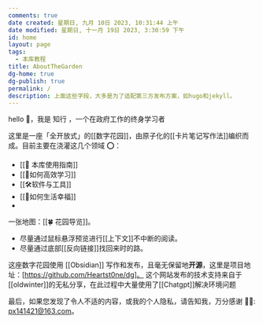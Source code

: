 ```yaml
---
comments: true
date created: 星期日, 九月 10日 2023, 10:31:44 上午
date modified: 星期日, 十一月 19日 2023, 3:30:59 下午
id: home
layout: page
tags:
  - 本库教程
title: AboutTheGarden
dg-home: true
dg-publish: true
permalink: /
description: 上面这些字段，大多是为了适配第三方发布方案，如hugo和jekyll。
---
```


hello 👋，我是 知行 ，一个在政府工作的终身学习者

这里是一座「全开放式」的[[数字花园]]，由原子化的[[卡片笔记写作法]]编织而成。目前主要在浇灌这几个领域 ⭕：

- [[🧰 本库使用指南]]
- [[📖如何高效学习]]
- [[🛠️软件与工具]]
- [[🌅如何生活幸福]]
- 

一张地图：[[🍀 花园导览]]。


- 尽量通过鼠标悬浮预览进行[[上下文]]不中断的阅读。
- 尽量通过底部[[反向链接]]找回来时的路。

这座数字花园使用 [[Obsidian]] 写作和发布，且毫无保留地**开源**，这里是项目地址：[https://github.com/Heartst0ne/dg]。
这个网站发布的技术支持来自于[[oldwinter]]的无私分享，在此过程中大量使用了[[Chatgpt]]解决环境问题







最后，如果您发现了令人不适的内容，或我的个人隐私，请告知我，万分感谢 🦀🦀: px141421@163.com。
